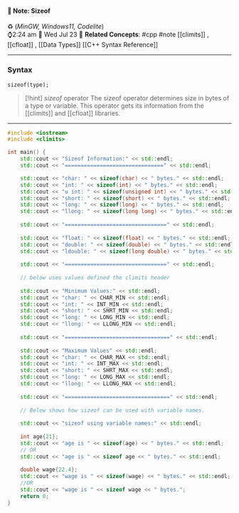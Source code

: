 #### 📝 Note: Sizeof 
 ♻️ (*MinGW, Windows11, Codelite*)   
 ⌚2:24 am  📆 Wed Jul 23
 🔗 **Related Concepts**: #cpp #note [[climits]]  , [[cfloat]] , [[Data Types]] [[C++ Syntax Reference]]
___
### Syntax

`sizeof(type);`


>[!hint] *sizeof* operator
> The sizeof operator determines size in bytes of a type or variable. This operator gets its information from the [[climits]] and [[cfloat]] libraries.

___

```cpp title:sizeof
#include <iostream>
#include <climits>

int main() {
	std::cout << "Sizeof Information:" << std::endl;
	std::cout << "===============================" << std::endl;

	std::cout << "char: " << sizeof(char) << " bytes." << std::endl;
	std::cout << "int: " << sizeof(int) << " bytes." << std::endl;
	std::cout << "u int: " << sizeof(unsigned int) << " bytes." << std::endl;
	std::cout << "short: " << sizeof(short) << " bytes." << std::endl;
	std::cout << "long: " << sizeof(long) << " bytes." << std::endl;
	std::cout << "llong: " << sizeof(long long) << " bytes." << std::endl;
    
    std::cout << "================================" << std::endl;
    
    std::cout << "float: " << sizeof(float) << " bytes." << std::endl;
    std::cout << "double: " << sizeof(double) << " bytes." << std::endl;
    std::cout << "ldouble: " << sizeof(long double) << " bytes." << std::endl;
    
    std::cout << "================================" << std::endl;
    
    // below uses values defined the climits header
    
    std::cout << "Minimum Values:" << std::endl;
    std::cout << "char: " << CHAR_MIN << std::endl;
    std::cout << "int: " << INT_MIN << std::endl;
    std::cout << "short: " << SHRT_MIN << std::endl;
    std::cout << "long: " << LONG_MIN << std::endl;
    std::cout << "llong: " << LLONG_MIN << std::endl;
    
    std::cout << "=================================" << std::endl;
    
    std::cout << "Maximum Values" << std::endl;
    std::cout << "char: " << CHAR_MAX << std::endl;
    std::cout << "int: " << INT_MAX << std::endl;
    std::cout << "short: " << SHRT_MAX << std::endl;
    std::cout << "long: " << LONG_MAX << std::endl;
    std::cout << "llong: " << LLONG_MAX << std::endl;
    
    std::cout << "=================================" << std::endl;
    
    // Below shows how sizeof can be used with variable names.
    
    std::cout << "sizeof using variable names:" << std::endl;
    
    int age{21};
    std::cout << "age is " << sizeof(age) << " bytes." << std::endl;
    // OR
    std::cout << "age is " << sizeof age << " bytes." << std::endl;
    
    double wage{22.4};
    std::cout << "wage is " << sizeof(wage) << " bytes." << std::endl;
    //OR
    std::cout << "wage is " << sizeof wage << " bytes.";
	return 0;
}
```
